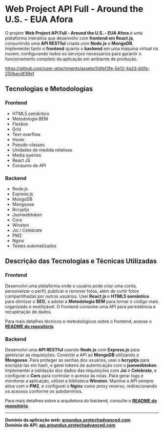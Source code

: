 # Web Project API Full - Around the U.S. - EUA Afora

O projeto **Web Project API Full - Around the U.S. - EUA Afora** é uma plataforma interativa que desenvolvi com **frontend em React.js**, consumindo uma **API RESTful** criada com **Node.js** e **MongoDB**. Implementei tanto o **frontend** quanto o **backend** em uma máquina virtual na nuvem, configurando todos os serviços necessários para garantir o funcionamento completo da aplicação em ambiente de produção.

https://github.com/user-attachments/assets/0dfef3fe-5e12-4a23-b0fa-250becdf39ef

## Tecnologias e Metodologias

### Frontend

- HTML5 semântico
- Metodologia BEM
- Flexbox
- Grid
- Text-overflow
- Hover
- Pseudo-classes
- Unidades de medida relativas
- Media queries
- React JS
- Consumo de API

### Backend

- Node.js
- Express.js
- MongoDB
- Mongoose
- Bcryptjs
- Jsonwebtoken
- Cors
- Winston
- Joi / Celebrate
- PM2
- Nginx
- Testes automatizados

## Descrição das Tecnologias e Técnicas Utilizadas

### Frontend

Desenvolvi uma plataforma onde o usuário pode criar uma conta, personalizar o perfil, publicar e remover fotos, além de curtir fotos compartilhadas por outros usuários. Usei **React.js** e **HTML5 semântico** para otimizar o **SEO**, e adotei a **Metodologia BEM** para tornar o código mais organizado e reutilizável. O frontend consome uma API para persistência e recuperação de dados.

Para mais detalhes técnicos e metodológicos sobre o frontend, acesse o **[README do repositório](https://github.com/Vinimello90/web_project_around_auth/tree/main#readme)**.

### Backend

Desenvolvi uma **API RESTful** usando **Node.js** com **Express.js** para gerenciar as requisições. Conectei a API ao **MongoDB** utilizando o **Mongoose**. Para proteger as senhas dos usuários, usei o **bcryptjs** para encriptá-las em hash, e gerei tokens de autenticação com o **jsonwebtoken**.
Implementei a validação dos dados das requisições com **Joi** e **Celebrate**, e configurei o **Cors** para controlar o acesso às rotas. Para gerar logs e monitorar a aplicação, utilizei a biblioteca **Winston**. Mantive a API sempre ativa com o **PM2**, e configurei o **Nginx** como proxy reverso, redirecionando os acessos conforme os subdomínios.

Para mais detalhes sobre a arquitetura do backend, consulte o **[README do repositório](https://github.com/Vinimello90/web_project_around_express#readme)**.

---

**Domínio da aplicação web: [aroundus.protechadvanced.com](https://aroundus.protechadvanced.com)**  
**Domínio da API: [api.aroundus.protechadvanced.com](https://api.aroundus.protechadvanced.com)**

